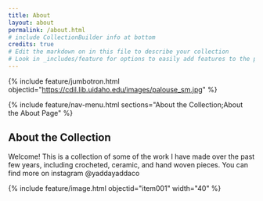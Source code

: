 ```yaml
---
title: About
layout: about
permalink: /about.html
# include CollectionBuilder info at bottom
credits: true
# Edit the markdown on in this file to describe your collection
# Look in _includes/feature for options to easily add features to the page
---
```


{% include feature/jumbotron.html objectid="https://cdil.lib.uidaho.edu/images/palouse_sm.jpg" %}

{% include feature/nav-menu.html sections="About the Collection;About the About Page" %}

## About the Collection

Welcome! This is a collection of some of the work I have made over the past few years, including crocheted, ceramic, and hand woven pieces. You can find more on instagram @yaddayaddaco

{% include feature/image.html objectid="item001" width="40" %}
